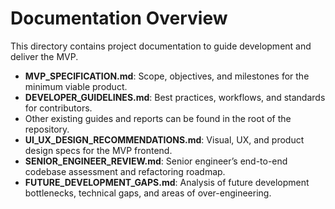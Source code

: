  # Documentation Overview

 This directory contains project documentation to guide development and deliver the MVP.

 - **MVP_SPECIFICATION.md**: Scope, objectives, and milestones for the minimum viable product.
 - **DEVELOPER_GUIDELINES.md**: Best practices, workflows, and standards for contributors.
 - Other existing guides and reports can be found in the root of the repository.
 - **UI_UX_DESIGN_RECOMMENDATIONS.md**: Visual, UX, and product design specs for the MVP frontend.
- **SENIOR_ENGINEER_REVIEW.md**: Senior engineer’s end-to-end codebase assessment and refactoring roadmap.
- **FUTURE_DEVELOPMENT_GAPS.md**: Analysis of future development bottlenecks, technical gaps, and areas of over-engineering.
